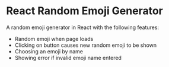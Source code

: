 # React Random Emoji Generator

A random emoji generator in React with the following features:

- Random emoji when page loads
- Clicking on button causes new random emoji to be shown
- Choosing an emoji by name
- Showing error if invalid emoji name entered
